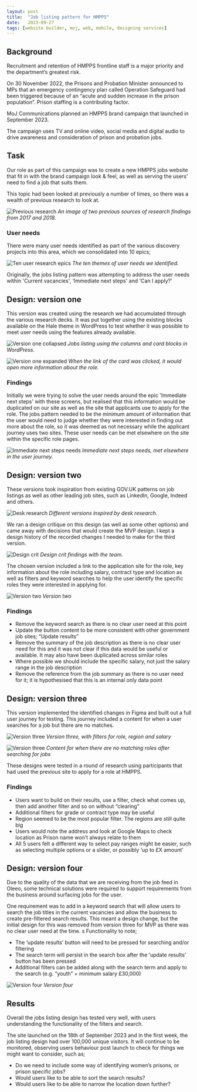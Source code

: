 ```yaml
---
layout: post
title:  "Job listing pattern for HMPPS"
date:   2023-09-27
tags: [website builder, moj, web, mobile, designing services]
---
```


## Background
Recruitment and retention of HMPPS frontline staff is a major priority and the department’s greatest risk. 

On 30 November 2022, the Prisons and Probation Minister announced to MPs that an emergency contingency plan called Operation Safeguard had been triggered because of an “acute and sudden increase in the prison population”. Prison staffing is a contributing factor.

MoJ Communications planned an HMPPS brand campaign that launched in September 2023.
 
The campaign uses TV and online video, social media and digital audio to drive awareness and consideration of prison and probation jobs. 

## Task
Our role as part of this campaign was to create a new HMPPS jobs website that fit in with the brand campaign look & feel, as well as serving the users' need to find a job that suits them.

This topic had been looked at previously a number of times, so there was a wealth of previous research to look at.

![Previous research](/portfolio/assets/images/hmpps-jobs/previous_research.png "An image of two previous sources of research findings from 2017 and 2018")
*An image of two previous sources of research findings from 2017 and 2018.*

### User needs
There were many user needs identified as part of the various discovery projects into this area, which we consolidated into 10 epics;

![Ten user research epics](/portfolio/assets/images/hmpps-jobs/ur_epics.png "The ten themes of user needs we identified")
*The ten themes of user needs we identified.*

Originally, the jobs listing pattern was attempting to address the user needs within 'Current vacancies', 'Immediate next steps' and 'Can I apply?'

## Design: version one

This version was created using the research we had accumulated through the various research decks. It was put together using the existing blocks available on the Hale theme in WordPress to test whether it was possible to meet user needs using the features already available.

![Version one collapsed](/portfolio/assets/images/hmpps-jobs/version1.png "Jobs listing using the columns and card blocks in WordPress")
*Jobs listing using the columns and card blocks in WordPress.*


![Version one expanded](/portfolio/assets/images/hmpps-jobs/version1_expanded.png "When the link of the card was clicked, it would open more information about the role")
*When the link of the card was clicked, it would open more information about the role.*

### Findings
Initially we were trying to solve the user needs around the epic 'Immediate next steps' with these screens, but realised that this information would be duplicated on our site as well as the site that applicants use to apply for the role. The jobs pattern needed to be the minimum amount of information that the user would need to judge whether they were interested in finding out more about the role, so it was deemed as not necessary while the applicant journey uses two sites. These user needs can be met elsewhere on the site within the specific role pages.

![Immediate next steps needs](/portfolio/assets/images/hmpps-jobs/version1_nextsteps.png "Immediate next steps needs")
*Immediate next steps needs, met elsewhere in the user journey.*

## Design: version two
These versions took inspiration from existing GOV.UK patterns on job listings as well as other leading job sites, such as LinkedIn, Google, Indeed and others.

![Desk research](/portfolio/assets/images/hmpps-jobs/version2_examples.png "Desk research")
*Different versions inspired by desk research.*

We ran a design critique on this design (as well as some other options) and came away with decisions that would create the MVP design. I kept a design history of the recorded changes I needed to make for the third version.

![Design crit](/portfolio/assets/images/hmpps-jobs/version2_crit.png "Design crit")
*Design crit findings with the team.*

The chosen version included a link to the application site for the role, key information about the role including salary, contract type and location as well as filters and keyword searches to help the user identify the specific roles they were interested in applying for.

![Version two](/portfolio/assets/images/hmpps-jobs/version2.png "Version two")
*Version two*

### Findings
- Remove the keyword search as there is no clear user need at this point
- Update the button content to be more consistent with other government job sites; “Update results”
- Remove the summary of the job description as there is no clear user need for this and it was not clear if this data would be useful or available. It may also have been duplicated across similar roles
- Where possible we should include the specific salary, not just the salary range in the job description
- Remove the reference from the job summary as there is no user need for it; it is hypothesised that this is an internal only data point

## Design: version three

This version implemented the identified changes in Figma and built out a full user journey for testing. This journey included a content for when a user searches for a job but there are no matches.

![Version three](/portfolio/assets/images/hmpps-jobs/version3.png "Version three")
*Version three, with filters for role, region and salary*

![Version three](/portfolio/assets/images/hmpps-jobs/version3_noresults.png "Version three, no results")
*Content for when there are no matching roles after searching for jobs*

These designs were tested in a round of research using participants that had used the previous site to apply for a role at HMPPS.

### Findings
- Users want to build on their results, use a filter, check what comes up, then add another filter and so on without “clearing”
- Additional filters for grade or contract type may be useful
- Region seemed to be the most popular filter. The regions are still quite big
- Users would note the address and look at Google Maps to check location as Prison name won’t always relate to them
- All 5 users felt a different way to select pay ranges might be easier, such as selecting multiple options or a slider, or possibly ‘up to £X amount’

## Design: version four

Due to the quality of the data that we are receiving from the job feed in Oleeo, some technical solutions were required to support requirements from the business around surfacing jobs for the user.

One requirement was to add in a keyword search that will allow users to search the job titles in the current vacancies and allow the business to create pre-filtered search results. This meant a design change, but the initial design for this was removed from version three for MVP as there was no clear user need at the time.
s
Functionality to note;
- The ‘update results’ button will need to be pressed for searching and/or filtering
- The search term will persist in the search box after the ‘update results’ button has been pressed
- Additional filters can be added along with the search term and apply to the search (e.g. “youth” + minimum salary £30,000)

![Version four](/portfolio/assets/images/hmpps-jobs/version4.png "Version four")
*Version four*

## Results
Overall the jobs listing design has tested very well, with users understanding the functionality of the filters and search.

The site launched on the 18th of September 2023 and in the first week, the job listing design had over 100,000 unique visitors. It will continue to be monitored, observing users behaviour post launch to check for things we might want to consider, such as;
- Do we need to include some way of identifying women’s prisons, or prison specific jobs?
- Would users like to be able to sort the search results?
- Would users like to be able to narrow the location down further?
